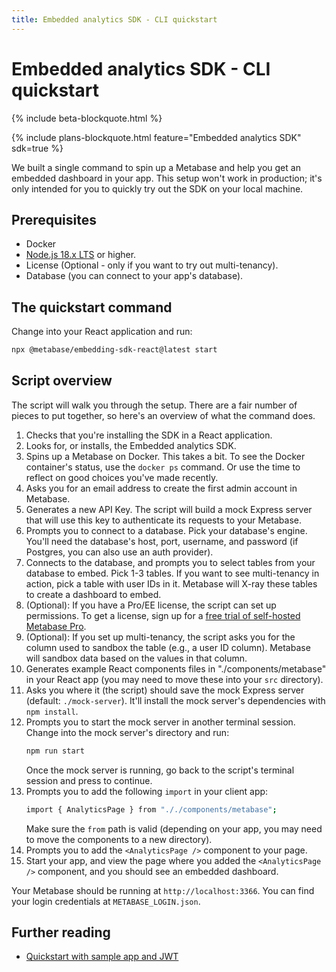 ```yaml
---
title: Embedded analytics SDK - CLI quickstart
---
```


# Embedded analytics SDK - CLI quickstart

{% include beta-blockquote.html %}

{% include plans-blockquote.html feature="Embedded analytics SDK" sdk=true %}

We built a single command to spin up a Metabase and help you get an embedded dashboard in your app. This setup won't work in production; it's only intended for you to quickly try out the SDK on your local machine.

## Prerequisites

- Docker
- [Node.js 18.x LTS](https://nodejs.org/en) or higher.
- License (Optional - only if you want to try out multi-tenancy).
- Database (you can connect to your app's database).

## The quickstart command

Change into your React application and run:

```sh
npx @metabase/embedding-sdk-react@latest start
```

## Script overview

The script will walk you through the setup. There are a fair number of pieces to put together, so here's an overview of what the command does.

1. Checks that you're installing the SDK in a React application.
2. Looks for, or installs, the Embedded analytics SDK.
3. Spins up a Metabase on Docker. This takes a bit. To see the Docker container's status, use the `docker ps` command. Or use the time to reflect on good choices you've made recently.
4. Asks you for an email address to create the first admin account in Metabase.
5. Generates a new API Key. The script will build a mock Express server that will use this key to authenticate its requests to your Metabase.
6. Prompts you to connect to a database. Pick your database's engine. You'll need the database's host, port, username, and password (if Postgres, you can also use an auth provider).
7. Connects to the database, and prompts you to select tables from your database to embed. Pick 1-3 tables. If you want to see multi-tenancy in action, pick a table with user IDs in it. Metabase will X-ray these tables to create a dashboard to embed.
8. (Optional): If you have a Pro/EE license, the script can set up permissions. To get a license, sign up for a [free trial of self-hosted Metabase Pro](https://www.metabase.com/pricing/).
9. (Optional): If you set up multi-tenancy, the script asks you for the column used to sandbox the table (e.g., a user ID column). Metabase will sandbox data based on the values in that column.
10. Generates example React components files in "./components/metabase" in your React app (you may need to move these into your `src` directory).
11. Asks you where it (the script) should save the mock Express server (default: `./mock-server`). It'll install the mock server's dependencies with `npm install`.
12. Prompts you to start the mock server in another terminal session. Change into the mock server's directory and run:
    ```sh
    npm run start
    ```
    Once the mock server is running, go back to the script's terminal session and press <Enter> to continue.
13. Prompts you to add the following `import` in your client app:
    ```sh
    import { AnalyticsPage } from "././components/metabase";
    ```
    Make sure the `from` path is valid (depending on your app, you may need to move the components to a new directory).
14. Prompts you to add the `<AnalyticsPage />` component to your page.
15. Start your app, and view the page where you added the `<AnalyticsPage />` component, and you should see an embedded dashboard.

Your Metabase should be running at `http://localhost:3366`. You can find your login credentials at `METABASE_LOGIN.json`.

## Further reading

- [Quickstart with sample app and JWT](./quickstart.md)
